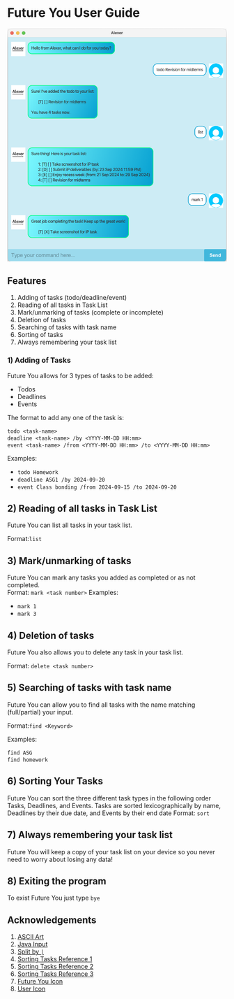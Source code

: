 # Future You User Guide
![](Ui.png)
## Features 

1) Adding of tasks (todo/deadline/event)
2) Reading of all tasks in Task List
3) Mark/unmarking of tasks (complete or incomplete)
4) Deletion of tasks
5) Searching of tasks with task name
6) Sorting of tasks
7) Always remembering your task list

### 1) Adding of Tasks
Future You allows for 3 types of tasks to be added:
- Todos
- Deadlines
- Events

The format to add any one of the task is:
```
todo <task-name>
deadline <task-name> /by <YYYY-MM-DD HH:mm>
event <task-name> /from <YYYY-MM-DD HH:mm> /to <YYYY-MM-DD HH:mm>
```

Examples: 
- `todo Homework`
- `deadline ASG1 /by 2024-09-20`
- `event Class bonding /from 2024-09-15 /to 2024-09-20`

## 2) Reading of all tasks in Task List

Future You can list all tasks in your task list.

Format:`list`

## 3) Mark/unmarking of tasks

Future You can mark any tasks you added as completed or as not completed.  
Format: `mark <task number>`
Examples:
- `mark 1`
- `mark 3`


## 4) Deletion of tasks

Future You also allows you to delete any task in your task list.

Format: `delete <task number>`

## 5) Searching of tasks with task name

Future You can allow you to find all tasks with the name matching (full/partial) your input.

Format:`find <Keyword>`

Examples:
```
find ASG
find homework
```
## 6) Sorting Your Tasks
Future You can sort the three different task types in the following order Tasks, Deadlines, and Events. 
Tasks are sorted lexicographically by name, Deadlines by their due date, and Events by their end date
Format: `sort`

## 7) Always remembering your task list
Future You will keep a copy of your task list on your device so you never need to worry about losing any data!

## 8) Exiting the program
To exist Future You just type `bye`

## Acknowledgements

1. [ASCII Art](https://www.asciiart.eu/text-to-ascii-art)
2. [Java Input](https://www.w3schools.com/java/java_user_input.asp )
3. [Split by `|`](https://stackoverflow.com/questions/16311651/java-string-split-by)
4. [Sorting Tasks Reference 1](https://www.geeksforgeeks.org/collections-sort-java-examples/)
5. [Sorting Tasks Reference 2](https://stackoverflow.com/questions/2784514/sort-arraylist-of-custom-objects-by-property)
6. [Sorting Tasks Reference 3](https://stackoverflow.com/questions/62492114/how-does-comparator-works-internally)
5. [Future You Icon](https://soundcloud.com/jo_el_mont/turn-it-up-jersey-club-type-beat)
6. [User Icon](https://emojiisland.com/products/slightly-smiling-face-emoji-icon)